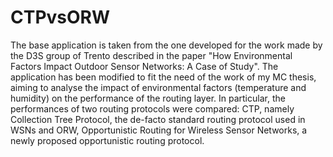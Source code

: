CTPvsORW
========

The base application is taken from the one developed for the work made by the D3S group of Trento described in the paper "How Environmental Factors Impact Outdoor Sensor Networks: A Case of Study". The application has been modified to fit the need of the work of my MC thesis, aiming to analyse the impact of environmental factors (temperature and humidity) on the performance of the routing layer. In particular, the performances of two routing protocols were compared: CTP, namely Collection Tree Protocol, the de-facto standard routing protocol used in WSNs and ORW, Opportunistic Routing for Wireless Sensor Networks, a newly proposed opportunistic routing protocol.
